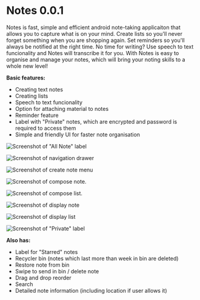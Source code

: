 # Notes 0.0.1
Notes is fast, simple and efficient android note-taking applicaiton that allows you to capture what is on your mind. Create lists so you'll never forget something when you are shopping again. Set reminders so you'll always be notified at the right time. No time for writing? Use speech to text funcionality and Notes will transcribe it for you.
With Notes is easy to organise and manage your notes, which will bring your noting skills to a whole new level! 

**Basic features:**
- Creating text notes
- Creating lists
- Speech to text funcionality
- Option for attaching material to notes
- Reminder feature
- Label with "Private" notes, which are encrypted and password is required to access them
- Simple and friendly UI for faster note organisation

![Screenshot of "All Note" label](/assets/main_all_notes_label.png?raw=true "All notes")

![Screenshot of navigation drawer](/assets/nav_drawer.png?raw=true "Navigation menu")

![Screenshot of create note menu](/assets/fab_menu_open.png?raw=true "Create note menu")

![Screenshot of compose note.](/assets/compose_note.png?raw=true "Compose note")

![Screenshot of compose list.](/assets/compose_list.png?raw=true "Compose list")

![Screenshot of display note](/assets/display_note.png?raw=true "Display note")

![Screenshot of display list](/assets/display_list.png?raw=true "Display list")

![Screenshot of "Private" label](/assets/private_label.png?raw=true "Private label")

  
**Also has:**
- Label for "Starred" notes
- Recycler bin (notes which last more than week in bin are deleted)
- Restore note from bin
- Swipe to send in bin / delete note
- Drag and drop reorder
- Search
- Detailed note information (including location if user allows it)
  
